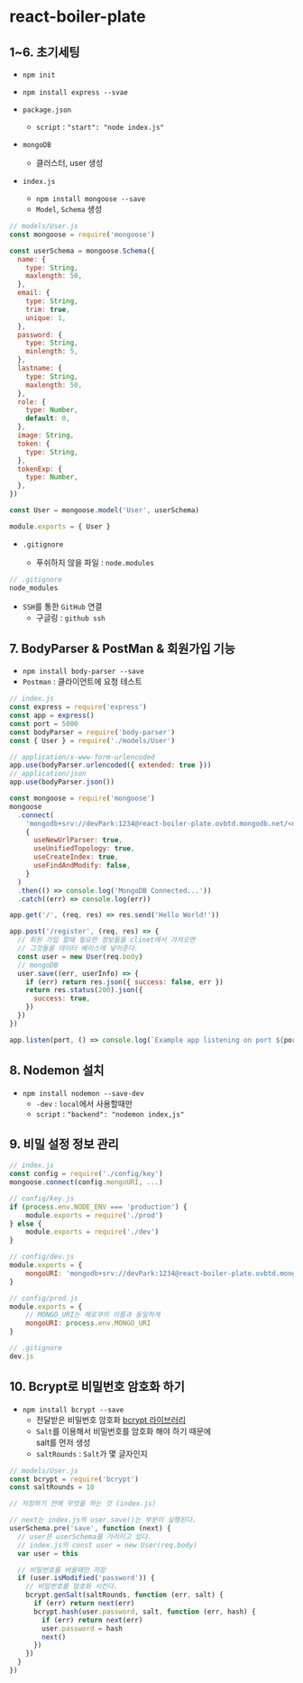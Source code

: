 # react-boiler-plate

## 1~6. 초기세팅

- `npm init`
- `npm install express --svae`
- `package.json`

  - `script` : `"start": "node index.js"`

- `mongoDB`

  - 클러스터, user 생성

- `index.js`

  - `npm install mongoose --save`
  - `Model`, `Schema` 생성

```js
// models/User.js
const mongoose = require('mongoose')

const userSchema = mongoose.Schema({
  name: {
    type: String,
    maxlength: 50,
  },
  email: {
    type: String,
    trim: true,
    unique: 1,
  },
  password: {
    type: String,
    minlength: 5,
  },
  lastname: {
    type: String,
    maxlength: 50,
  },
  role: {
    type: Number,
    default: 0,
  },
  image: String,
  token: {
    type: String,
  },
  tokenExp: {
    type: Number,
  },
})

const User = mongoose.model('User', userSchema)

module.exports = { User }
```

- `.gitignore`

  - 푸쉬하지 않을 파일 : `node.modules`

```js
// .gitignore
node_modules
```

- `SSH`를 통한 `GitHub` 연결
  - 구글링 : `github ssh`

## 7. BodyParser & PostMan & 회원가입 기능

- `npm install body-parser --save`
- `Postman` : 클라이언트에 요청 테스트

```js
// index.js
const express = require('express')
const app = express()
const port = 5000
const bodyParser = require('body-parser')
const { User } = require('./models/User')

// application/x-www-form-urlencoded
app.use(bodyParser.urlencoded({ extended: true }))
// application/json
app.use(bodyParser.json())

const mongoose = require('mongoose')
mongoose
  .connect(
    'mongodb+srv://devPark:1234@react-boiler-plate.ovbtd.mongodb.net/<dbname>?retryWrites=true&w=majority',
    {
      useNewUrlParser: true,
      useUnifiedTopology: true,
      useCreateIndex: true,
      useFindAndModify: false,
    }
  )
  .then(() => console.log('MongoDB Connected...'))
  .catch((err) => console.log(err))

app.get('/', (req, res) => res.send('Hello World!'))

app.post('/register', (req, res) => {
  // 회원 가입 할때 필요한 정보들을 clinet에서 가져오면
  // 그것들을 데이터 베이스에 넣어준다.
  const user = new User(req.body)
  // mongoDB
  user.save((err, userInfo) => {
    if (err) return res.json({ success: false, err })
    return res.status(200).json({
      success: true,
    })
  })
})

app.listen(port, () => console.log(`Example app listening on port ${port}!`))
```

## 8. Nodemon 설치

- `npm install nodemon --save-dev`
  - `-dev` : `local`에서 사용할때만
  - `script` : `"backend": "nodemon index,js"`

## 9. 비밀 설정 정보 관리

```js
// index.js
const config = require('./config/key')
mongoose.connect(config.mongoURI, ...)

// config/key.js
if (process.env.NODE_ENV === 'production') {
    module.exports = require('./prod')
} else {
    module.exports = require('./dev')
}

// config/dev.js
module.exports = {
    mongoURI: 'mongodb+srv://devPark:1234@react-boiler-plate.ovbtd.mongodb.net/<dbname>?retryWrites=true&w=majority'
}

// config/prod.js
module.exports = {
    // MONGO_URI는 헤로쿠의 이름과 동일하게
    mongoURI: process.env.MONGO_URI
}

// .gitignore
dev.js
```

## 10. Bcrypt로 비밀번호 암호화 하기

- `npm install bcrypt --save`
  - 전달받은 비밀번호 암호화
    [bcrypt 라이브러리](https://www.npmjs.com/package/bcrypt)
  - `Salt`를 이용해서 비밀번호를 암호화 해야 하기 때문에<br>salt를 먼저 생성
  - `saltRounds` : `Salt`가 몇 글자인지

```js
// models/User.js
const bcrypt = require('bcrypt')
const saltRounds = 10

// 저장하기 전에 무엇을 하는 것 (index.js)

// next는 index.js의 user.save()는 부분이 실행된다.
userSchema.pre('save', function (next) {
  // user은 userSchema를 가리키고 있다.
  // index.js의 const user = new User(req.body)
  var user = this

  // 비밀번호를 바꿀때만 저장
  if (user.isModified('password')) {
    // 비밀번호를 암호화 시킨다.
    bcrypt.genSalt(saltRounds, function (err, salt) {
      if (err) return next(err)
      bcrypt.hash(user.password, salt, function (err, hash) {
        if (err) return next(err)
        user.password = hash
        next()
      })
    })
  }
})
```
